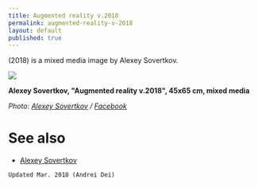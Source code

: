 ```yaml
---
title: Augmented reality v.2018
permalink: augmented-reality-v-2018
layout: default
published: true
---
```

(2018) is a mixed media image by Alexey Sovertkov.

![](/encyclopedia/images/{{page.permalink}}.jpg)

**Alexey Sovertkov, "Augmented reality v.2018", 45x65 cm, mixed media**

*Photo: [Alexey Sovertkov](sovertkov-alexey) / [Facebook](https://www.facebook.com/photo.php?fbid=1871045509596190&set=a.100506393316786.1048.100000722767238&type=3&theater)*


# See also

+ [Alexey Sovertkov](sovertkov-alexey)

`Updated Mar. 2018 (Andrei Dei)`
